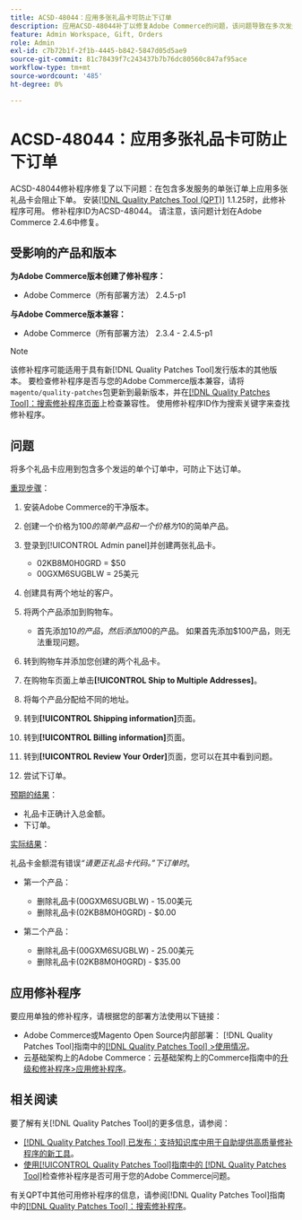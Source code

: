 ```yaml
---
title: ACSD-48044：应用多张礼品卡可防止下订单
description: 应用ACSD-48044补丁以修复Adobe Commerce的问题，该问题导致在多次发运的情况下一次订购多张礼品卡会导致订单无法下达。
feature: Admin Workspace, Gift, Orders
role: Admin
exl-id: c7b72b1f-2f1b-4445-b842-5847d05d5ae9
source-git-commit: 81c78439f7c243437b7b76dc80560c847af95ace
workflow-type: tm+mt
source-wordcount: '485'
ht-degree: 0%

---
```


# ACSD-48044：应用多张礼品卡可防止下订单

ACSD-48044修补程序修复了以下问题：在包含多发服务的单张订单上应用多张礼品卡会阻止下单。 安装[[!DNL Quality Patches Tool (QPT)]](https://experienceleague.adobe.com/zh-hans/docs/commerce-knowledge-base/kb/announcements/commerce-announcements/magento-quality-patches-released-new-tool-to-self-serve-quality-patches) 1.1.25时，此修补程序可用。 修补程序ID为ACSD-48044。 请注意，该问题计划在Adobe Commerce 2.4.6中修复。

## 受影响的产品和版本

**为Adobe Commerce版本创建了修补程序：**

* Adobe Commerce（所有部署方法） 2.4.5-p1

**与Adobe Commerce版本兼容：**

* Adobe Commerce（所有部署方法） 2.3.4 - 2.4.5-p1

>[!NOTE]
>
>该修补程序可能适用于具有新[!DNL Quality Patches Tool]发行版本的其他版本。 要检查修补程序是否与您的Adobe Commerce版本兼容，请将`magento/quality-patches`包更新到最新版本，并在[[!DNL Quality Patches Tool]：搜索修补程序页面](https://experienceleague.adobe.com/tools/commerce-quality-patches/index.html?lang=zh-Hans)上检查兼容性。 使用修补程序ID作为搜索关键字来查找修补程序。

## 问题

将多个礼品卡应用到包含多个发运的单个订单中，可防止下达订单。

<u>重现步骤</u>：

1. 安装Adobe Commerce的干净版本。
1. 创建一个价格为$100的简单产品和一个价格为$10的简单产品。
1. 登录到[!UICONTROL Admin panel]并创建两张礼品卡。

   * 02KB8M0H0GRD = $50
   * 00GXM6SUGBLW = 25美元

1. 创建具有两个地址的客户。
1. 将两个产品添加到购物车。

   * 首先添加$10的产品，然后添加$100的产品。 如果首先添加$100产品，则无法重现问题。

1. 转到购物车并添加您创建的两个礼品卡。
1. 在购物车页面上单击&#x200B;**[!UICONTROL Ship to Multiple Addresses]**。
1. 将每个产品分配给不同的地址。
1. 转到&#x200B;**[!UICONTROL Shipping information]**&#x200B;页面。
1. 转到&#x200B;**[!UICONTROL Billing information]**&#x200B;页面。
1. 转到&#x200B;**[!UICONTROL Review Your Order]**&#x200B;页面，您可以在其中看到问题。
1. 尝试下订单。

<u>预期的结果</u>：

* 礼品卡正确计入总金额。
* 下订单。

<u>实际结果</u>：

礼品卡金额混有错误&#x200B;*“请更正礼品卡代码。”下订单时*。

* 第一个产品：

   * 删除礼品卡(00GXM6SUGBLW) - 15.00美元
   * 删除礼品卡(02KB8M0H0GRD) - $0.00

* 第二个产品：

   * 删除礼品卡(00GXM6SUGBLW) - 25.00美元
   * 删除礼品卡(02KB8M0H0GRD) - $35.00

## 应用修补程序

要应用单独的修补程序，请根据您的部署方法使用以下链接：

* Adobe Commerce或Magento Open Source内部部署： [!DNL Quality Patches Tool]指南中的[[!DNL Quality Patches Tool] >使用情况](/help/tools/quality-patches-tool/usage.md)。
* 云基础架构上的Adobe Commerce：云基础架构上的Commerce指南中的[升级和修补程序>应用修补程序](https://experienceleague.adobe.com/docs/commerce-cloud-service/user-guide/develop/upgrade/apply-patches.html?lang=zh-Hans)。

## 相关阅读

要了解有关[!DNL Quality Patches Tool]的更多信息，请参阅：

* [[!DNL Quality Patches Tool] 已发布：支持知识库中用于自助提供高质量修补程序的新工具](https://experienceleague.adobe.com/zh-hans/docs/commerce-knowledge-base/kb/announcements/commerce-announcements/magento-quality-patches-released-new-tool-to-self-serve-quality-patches)。
* [使用[!UICONTROL Quality Patches Tool]指南中的 [!DNL Quality Patches Tool]](/help/tools/quality-patches-tool/patches-available-in-qpt/check-patch-for-magento-issue-with-magento-quality-patches.md)检查修补程序是否可用于您的Adobe Commerce问题。


有关QPT中其他可用修补程序的信息，请参阅[!DNL Quality Patches Tool]指南中的[[!DNL Quality Patches Tool]：搜索修补程序](https://experienceleague.adobe.com/tools/commerce-quality-patches/index.html?lang=zh-Hans)。
